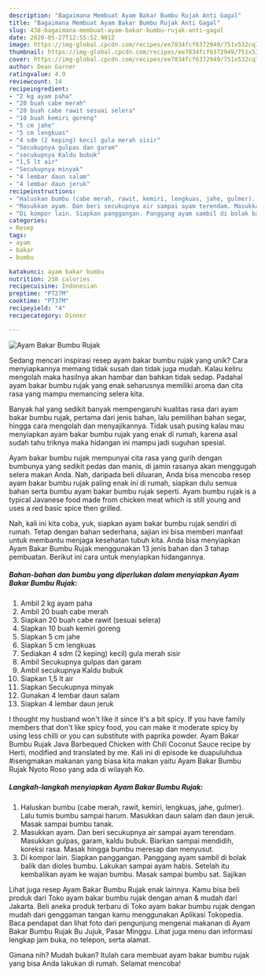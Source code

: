 ```yaml
---
description: "Bagaimana Membuat Ayam Bakar Bumbu Rujak Anti Gagal"
title: "Bagaimana Membuat Ayam Bakar Bumbu Rujak Anti Gagal"
slug: 438-bagaimana-membuat-ayam-bakar-bumbu-rujak-anti-gagal
date: 2020-05-27T12:55:52.901Z
image: https://img-global.cpcdn.com/recipes/ee7834fcf6372949/751x532cq70/ayam-bakar-bumbu-rujak-foto-resep-utama.jpg
thumbnail: https://img-global.cpcdn.com/recipes/ee7834fcf6372949/751x532cq70/ayam-bakar-bumbu-rujak-foto-resep-utama.jpg
cover: https://img-global.cpcdn.com/recipes/ee7834fcf6372949/751x532cq70/ayam-bakar-bumbu-rujak-foto-resep-utama.jpg
author: Dean Garner
ratingvalue: 4.9
reviewcount: 14
recipeingredient:
- "2 kg ayam paha"
- "20 buah cabe merah"
- "20 buah cabe rawit sesuai selera"
- "10 buah kemiri goreng"
- "5 cm jahe"
- "5 cm lengkuas"
- "4 sdm (2 keping) kecil gula merah sisir"
- "Secukupnya gulpas dan garam"
- "secukupnya Kaldu bubuk"
- "1,5 lt air"
- "Secukupnya minyak"
- "4 lembar daun salam"
- "4 lembar daun jeruk"
recipeinstructions:
- "Haluskan bumbu (cabe merah, rawit, kemiri, lengkuas, jahe, gulmer). Lalu tumis bumbu sampai harum. Masukkan daun salam dan daun jeruk. Masak sampai bumbu tanak."
- "Masukkan ayam. Dan beri secukupnya air sampai ayam terendam. Masukkan gulpas, garam, kaldu bubuk. Biarkan sampai mendidih, koreksi rasa. Masak hingga bumbu meresap dan menyusut."
- "Di kompor lain. Siapkan panggangan. Panggang ayam sambil di bolak balik dan dioles bumbu. Lakukan sampai ayam habis. Setelah itu kembalikan ayam ke wajan bumbu. Masak sampai bumbu sat. Sajikan"
categories:
- Resep
tags:
- ayam
- bakar
- bumbu

katakunci: ayam bakar bumbu 
nutrition: 238 calories
recipecuisine: Indonesian
preptime: "PT27M"
cooktime: "PT37M"
recipeyield: "4"
recipecategory: Dinner

---
```



![Ayam Bakar Bumbu Rujak](https://img-global.cpcdn.com/recipes/ee7834fcf6372949/751x532cq70/ayam-bakar-bumbu-rujak-foto-resep-utama.jpg)

Sedang mencari inspirasi resep ayam bakar bumbu rujak yang unik? Cara menyiapkannya memang tidak susah dan tidak juga mudah. Kalau keliru mengolah maka hasilnya akan hambar dan bahkan tidak sedap. Padahal ayam bakar bumbu rujak yang enak seharusnya memiliki aroma dan cita rasa yang mampu memancing selera kita.

Banyak hal yang sedikit banyak mempengaruhi kualitas rasa dari ayam bakar bumbu rujak, pertama dari jenis bahan, lalu pemilihan bahan segar, hingga cara mengolah dan menyajikannya. Tidak usah pusing kalau mau menyiapkan ayam bakar bumbu rujak yang enak di rumah, karena asal sudah tahu triknya maka hidangan ini mampu jadi suguhan spesial.

Ayam bakar bumbu rujak mempunyai cita rasa yang gurih dengan bumbunya yang sedikit pedas dan manis, di jamin rasanya akan menggugah selera makan Anda. Nah, daripada beli diluaran, Anda bisa mencoba resep ayam bakar bumbu rujak paling enak ini di rumah, siapkan dulu semua bahan serta bumbu ayam bakar bumbu rujak seperti. Ayam bumbu rujak is a typical Javanese food made from chicken meat which is still young and uses a red basic spice then grilled.


Nah, kali ini kita coba, yuk, siapkan ayam bakar bumbu rujak sendiri di rumah. Tetap dengan bahan sederhana, sajian ini bisa memberi manfaat untuk membantu menjaga kesehatan tubuh kita. Anda bisa menyiapkan Ayam Bakar Bumbu Rujak menggunakan 13 jenis bahan dan 3 tahap pembuatan. Berikut ini cara untuk menyiapkan hidangannya.

<!--inarticleads1-->

##### Bahan-bahan dan bumbu yang diperlukan dalam menyiapkan Ayam Bakar Bumbu Rujak:

1. Ambil 2 kg ayam paha
1. Ambil 20 buah cabe merah
1. Siapkan 20 buah cabe rawit (sesuai selera)
1. Siapkan 10 buah kemiri goreng
1. Siapkan 5 cm jahe
1. Siapkan 5 cm lengkuas
1. Sediakan 4 sdm (2 keping) kecil) gula merah sisir
1. Ambil Secukupnya gulpas dan garam
1. Ambil secukupnya Kaldu bubuk
1. Siapkan 1,5 lt air
1. Siapkan Secukupnya minyak
1. Gunakan 4 lembar daun salam
1. Siapkan 4 lembar daun jeruk


I thought my husband won&#39;t like it since it&#39;s a bit spicy. If you have family members that don&#39;t like spicy food, you can make it moderate spicy by using less chilli or you can substitute with paprika powder. Ayam Bakar Bumbu Rujak Java Barbequed Chicken with Chili Coconut Sauce recipe by Herti, modified and translated by me. Kali ini di episode ke duapuluhdua #isengmakan makanan yang biasa kita makan yaitu Ayam Bakar Bumbu Rujak Nyoto Roso yang ada di wilayah Ko. 

<!--inarticleads2-->

##### Langkah-langkah menyiapkan Ayam Bakar Bumbu Rujak:

1. Haluskan bumbu (cabe merah, rawit, kemiri, lengkuas, jahe, gulmer). Lalu tumis bumbu sampai harum. Masukkan daun salam dan daun jeruk. Masak sampai bumbu tanak.
1. Masukkan ayam. Dan beri secukupnya air sampai ayam terendam. Masukkan gulpas, garam, kaldu bubuk. Biarkan sampai mendidih, koreksi rasa. Masak hingga bumbu meresap dan menyusut.
1. Di kompor lain. Siapkan panggangan. Panggang ayam sambil di bolak balik dan dioles bumbu. Lakukan sampai ayam habis. Setelah itu kembalikan ayam ke wajan bumbu. Masak sampai bumbu sat. Sajikan


Lihat juga resep Ayam Bakar Bumbu Rujak enak lainnya. Kamu bisa beli produk dari Toko ayam bakar bumbu rujak dengan aman &amp; mudah dari Jakarta. Beli aneka produk terbaru di Toko ayam bakar bumbu rujak dengan mudah dari genggaman tangan kamu menggunakan Aplikasi Tokopedia. Baca pendapat dan lihat foto dari pengunjung mengenai makanan di Ayam Bakar Bumbu Rujak Bu Jujuk, Pasar Minggu. Lihat juga menu dan informasi lengkap jam buka, no telepon, serta alamat. 

Gimana nih? Mudah bukan? Itulah cara membuat ayam bakar bumbu rujak yang bisa Anda lakukan di rumah. Selamat mencoba!
